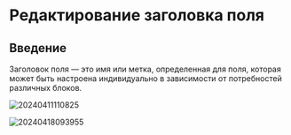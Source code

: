 # Редактирование заголовка поля

## Введение

Заголовок поля — это имя или метка, определенная для поля, которая может быть настроена индивидуально в зависимости от потребностей различных блоков.

![20240411110825](https://static-docs.nocobase.com/20240411110825.png)

![20240418093955](https://static-docs.nocobase.com/20240418093955.png)